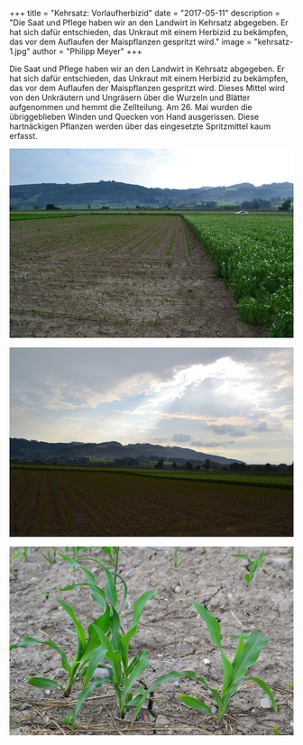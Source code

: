 +++
title = "Kehrsatz: Vorlaufherbizid"
date = "2017-05-11"
description = "Die Saat und Pflege haben wir an den Landwirt in Kehrsatz abgegeben. Er hat sich dafür entschieden, das Unkraut mit einem Herbizid zu bekämpfen, das vor dem Auflaufen der Maispflanzen gespritzt wird."
image = "kehrsatz-1.jpg"
author = "Philipp Meyer"
+++

Die Saat und Pflege haben wir an den Landwirt in Kehrsatz abgegeben. Er hat sich dafür entschieden, das Unkraut mit einem Herbizid zu bekämpfen, das vor dem Auflaufen der Maispflanzen gespritzt wird. Dieses Mittel wird von den Unkräutern und Ungräsern über die Wurzeln und Blätter aufgenommen und hemmt die Zellteilung. Am 26. Mai wurden die übriggeblieben Winden und Quecken von Hand ausgerissen. Diese hartnäckigen Pflanzen werden über das eingesetzte Spritzmittel kaum erfasst.

![Mais Kehrsatz](kehrsatz-1.jpg)

![Mais Kehrsatz 2](kehrsatz-2.jpg)

![Mais Kehrsatz 3](kehrsatz-3.jpg)
